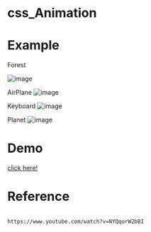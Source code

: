 # css_Animation

# Example
Forest

![image](https://user-images.githubusercontent.com/52990629/147457713-d9647884-e775-4ae2-89c1-6c025781e317.png)

AirPlane
![image](https://user-images.githubusercontent.com/52990629/147457680-374b2772-24fe-4481-a1c3-65d1be69d95a.png)


Keyboard
![image](https://user-images.githubusercontent.com/52990629/147457638-77e38625-4c3d-405d-800f-6f8b4664d439.png)


Planet
![image](https://user-images.githubusercontent.com/52990629/147457607-5e84bdc4-1c0e-4d3c-868c-077241d3cab8.png)

# Demo

[click here!](https://css-animation-e8889.web.app/)





# Reference

```

https://www.youtube.com/watch?v=NYQqorW2bBI

```
